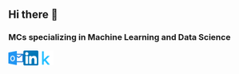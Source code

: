 ## Hi there 👋

### MCs specializing in Machine Learning and Data Science


<a href="mailto:aviveiros2012@gmail.com">
  <img align="left" alt="Guilherme email" width="30px" src="https://raw.githubusercontent.com/FallenFoil/FallenFoil/master/assets/hotmail.svg" />
</a>
<a href="https://www.linkedin.com/in/guilherme-viveiros-28985418b/">
  <img align="left" alt="Guilherme LinkedIn" width="30px" src="https://raw.githubusercontent.com/FallenFoil/FallenFoil/master/assets/linkedin.svg" />
</a>
<a href="https://www.kaggle.com/guilhermeviveiros/">
  <img align="left" alt="Guilherme Kaggle" width="30px" src="https://github.com/GuilhermeViveiros/GuilhermeViveiros/blob/master/k.png" />
</a>

<br />
<br />

<!--

Here are some ideas to get you started:

- 🔭 I’m currently doing my disseration on 

- 🌱 I’m always learning new Machine Learning techniques

- 👯 I’m looking to collaborate on ...

- 🤔 I’m looking for help with ...

- 😄 Pronouns: ...
- ⚡ Fun fact: ...

-->

